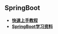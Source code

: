 ## SpringBoot
+ <a href="http://projects.spring.io/spring-boot/#quick-start">**快速上手教程**</a>
+ <a href="https://github.com/waylau/spring-boot-tutorial/blob/master/SUMMARY2.md">**SpringBoot学习资料**</a>
